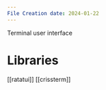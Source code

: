 ```yaml
---
File Creation date: 2024-01-22
---
```

Terminal user interface

# Libraries
[[ratatui]]
[[crissterm]]